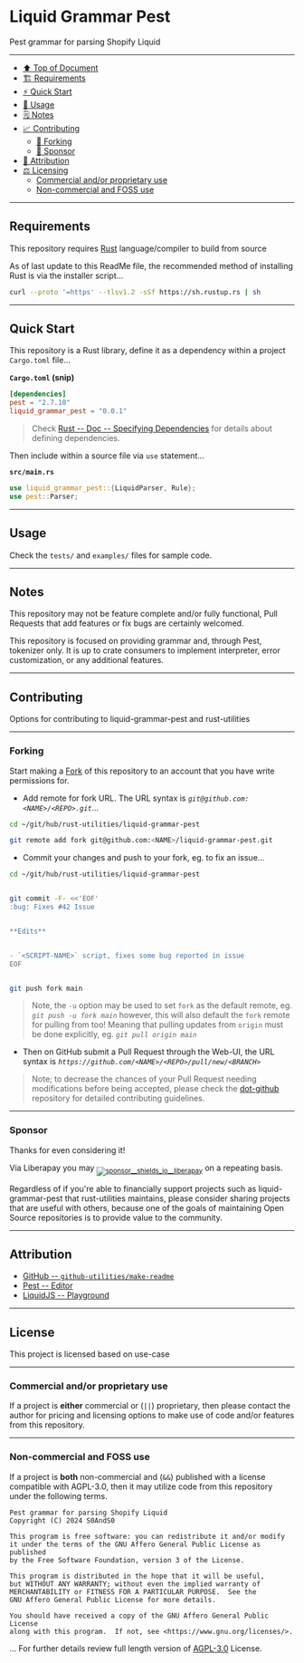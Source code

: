 # Liquid Grammar Pest
[heading__top]:
  #liquid-grammar-pest
  "&#x2B06; Pest grammar for parsing Shopify Liquid"


Pest grammar for parsing Shopify Liquid

<!-- ## [![Byte size of Liquid Grammar Pest][badge__main__liquid_grammar_pest__source_code]][liquid_grammar_pest__main__source_code] [![Open Issues][badge__issues__liquid_grammar_pest]][issues__liquid_grammar_pest] [![Open Pull Requests][badge__pull_requests__liquid_grammar_pest]][pull_requests__liquid_grammar_pest] [![Latest commits][badge__commits__liquid_grammar_pest__main]][commits__liquid_grammar_pest__main]   [![GitHub Actions Build Status][badge__github_actions]][activity_log__github_actions] [![License][badge__license]][branch__current__license] -->


---


- [:arrow_up: Top of Document][heading__top]
- [:building_construction: Requirements][heading__requirements]
- [:zap: Quick Start][heading__quick_start]
- [&#x1F9F0; Usage][heading__usage]
- [&#x1F5D2; Notes][heading__notes]
- [:chart_with_upwards_trend: Contributing][heading__contributing]
  - [:trident: Forking][heading__forking]
  - [:currency_exchange: Sponsor][heading__sponsor]
- [:card_index: Attribution][heading__attribution]
- [:balance_scale: Licensing][heading__license]
  - [Commercial and/or proprietary use][heading__commercial_andor_proprietary_use]
  - [Non-commercial and FOSS use][heading__noncommercial_and_foss_use]


---



## Requirements
[heading__requirements]:
  #requirements
  "&#x1F3D7; Prerequisites and/or dependencies that this project needs to function properly"


This repository requires [Rust][rust_home] language/compiler to build from
source

As of last update to this ReadMe file, the recommended method of installing
Rust is via the installer script...

```bash
curl --proto '=https' --tlsv1.2 -sSf https://sh.rustup.rs | sh
```


______


## Quick Start
[heading__quick_start]:
  #quick-start
  "&#9889; Perhaps as easy as one, 2.0,..."


This repository is a Rust library, define it as a dependency within a project
`Cargo.toml` file...

**`Cargo.toml` (snip)**

```toml
[dependencies]
pest = "2.7.10"
liquid_grammar_pest = "0.0.1"
```

> Check
> [Rust -- Doc -- Specifying Dependencies](https://doc.rust-lang.org/cargo/reference/specifying-dependencies.html)
> for details about defining dependencies.

Then include within a source file via `use` statement...

**`src/main.rs`**

```Rust
use liquid_grammar_pest::{LiquidParser, Rule};
use pest::Parser;
```


______


## Usage
[heading__usage]:
  #usage
  "&#x1F9F0; How to utilize this repository"


Check the `tests/` and `examples/` files for sample code.


______


## Notes
[heading__notes]:
  #notes
  "&#x1F5D2; Additional things to keep in mind when developing"


This repository may not be feature complete and/or fully functional, Pull
Requests that add features or fix bugs are certainly welcomed.

This repository is focused on providing grammar and, through Pest, tokenizer
only.  It is up to crate consumers to implement interpreter, error
customization, or any additional features.


______


## Contributing
[heading__contributing]:
  #contributing
  "&#x1F4C8; Options for contributing to liquid-grammar-pest and rust-utilities"


Options for contributing to liquid-grammar-pest and rust-utilities


---


### Forking
[heading__forking]:
  #forking
  "&#x1F531; Tips for forking liquid-grammar-pest"


Start making a [Fork][liquid_grammar_pest__fork_it] of this repository to an
account that you have write permissions for.


- Add remote for fork URL. The URL syntax is
  _`git@github.com:<NAME>/<REPO>.git`_...

```bash
cd ~/git/hub/rust-utilities/liquid-grammar-pest

git remote add fork git@github.com:<NAME>/liquid-grammar-pest.git
```

- Commit your changes and push to your fork, eg. to fix an issue...

```bash
cd ~/git/hub/rust-utilities/liquid-grammar-pest


git commit -F- <<'EOF'
:bug: Fixes #42 Issue


**Edits**


- `<SCRIPT-NAME>` script, fixes some bug reported in issue
EOF


git push fork main
```


> Note, the `-u` option may be used to set `fork` as the default remote, eg.
> _`git push -u fork main`_ however, this will also default the `fork` remote
> for pulling from too! Meaning that pulling updates from `origin` must be done
> explicitly, eg. _`git pull origin main`_


- Then on GitHub submit a Pull Request through the Web-UI, the URL syntax is
  _`https://github.com/<NAME>/<REPO>/pull/new/<BRANCH>`_


> Note; to decrease the chances of your Pull Request needing modifications
> before being accepted, please check the
> [dot-github](https://github.com/rust-utilities/.github) repository for
> detailed contributing guidelines.


---


### Sponsor
  [heading__sponsor]:
  #sponsor
  "&#x1F4B1; Methods for financially supporting rust-utilities that maintains liquid-grammar-pest"


Thanks for even considering it!

Via Liberapay you may
<sub>[![sponsor__shields_io__liberapay]][sponsor__link__liberapay]</sub> on a
repeating basis.

Regardless of if you're able to financially support projects such as
liquid-grammar-pest that rust-utilities maintains, please consider sharing
projects that are useful with others, because one of the goals of maintaining
Open Source repositories is to provide value to the community.


______


## Attribution
[heading__attribution]:
  #attribution
  "&#x1F4C7; Resources that where helpful in building this project so far."


- [GitHub -- `github-utilities/make-readme`](https://github.com/github-utilities/make-readme)
- [Pest -- Editor](https://pest.rs/#editor)
- [LiquidJS -- Playground](https://liquidjs.com/playground.html)


______


## License
[heading__license]:
  #license
  "&#x2696; Legal side of Open Source"


This project is licensed based on use-case


---


### Commercial and/or proprietary use
[heading__commercial_andor_proprietary_use]: #commercial-andor-proprietary-use


If a project is **either** commercial or (`||`) proprietary, then please
contact the author for pricing and licensing options to make use of code and/or
features from this repository.


---


### Non-commercial and FOSS use
[heading__noncommercial_and_foss_use]: #noncommercial-and-foss-use


If a project is **both** non-commercial and (`&&`) published with a license
compatible with AGPL-3.0, then it may utilize code from this repository under
the following terms.

```
Pest grammar for parsing Shopify Liquid
Copyright (C) 2024 S0AndS0

This program is free software: you can redistribute it and/or modify
it under the terms of the GNU Affero General Public License as published
by the Free Software Foundation, version 3 of the License.

This program is distributed in the hope that it will be useful,
but WITHOUT ANY WARRANTY; without even the implied warranty of
MERCHANTABILITY or FITNESS FOR A PARTICULAR PURPOSE.  See the
GNU Affero General Public License for more details.

You should have received a copy of the GNU Affero General Public License
along with this program.  If not, see <https://www.gnu.org/licenses/>.
```

... For further details review full length version of
[AGPL-3.0][branch__current__license] License.



[branch__current__license]:
  /LICENSE
  "&#x2696; Full length version of AGPL-3.0 License"

[badge__license]:
  https://img.shields.io/github/license/rust-utilities/liquid-grammar-pest

[badge__commits__liquid_grammar_pest__main]:
  https://img.shields.io/github/last-commit/rust-utilities/liquid-grammar-pest/main.svg

[commits__liquid_grammar_pest__main]:
  https://github.com/rust-utilities/liquid-grammar-pest/commits/main
  "&#x1F4DD; History of changes on this branch"


[liquid_grammar_pest__community]:
  https://github.com/rust-utilities/liquid-grammar-pest/community
  "&#x1F331; Dedicated to functioning code"


[issues__liquid_grammar_pest]:
  https://github.com/rust-utilities/liquid-grammar-pest/issues
  "&#x2622; Search for and _bump_ existing issues or open new issues for project maintainer to address."

[liquid_grammar_pest__fork_it]:
  https://github.com/rust-utilities/liquid-grammar-pest/fork
  "&#x1F531; Fork it!"

[pull_requests__liquid_grammar_pest]:
  https://github.com/rust-utilities/liquid-grammar-pest/pulls
  "&#x1F3D7; Pull Request friendly, though please check the Community guidelines"

[liquid_grammar_pest__main__source_code]:
  https://github.com/rust-utilities/liquid-grammar-pest/
  "&#x2328; Project source!"

[badge__issues__liquid_grammar_pest]:
  https://img.shields.io/github/issues/rust-utilities/liquid-grammar-pest.svg

[badge__pull_requests__liquid_grammar_pest]:
  https://img.shields.io/github/issues-pr/rust-utilities/liquid-grammar-pest.svg

[badge__main__liquid_grammar_pest__source_code]:
  https://img.shields.io/github/repo-size/rust-utilities/liquid-grammar-pest


[rust_home]:
  https://www.rust-lang.org/
  "Home page for Rust language"

[rust_github]:
  https://github.com/rust-lang
  "Source code for Rust on GitHub"

[sponsor__shields_io__liberapay]:
  https://img.shields.io/static/v1?logo=liberapay&label=Sponsor&message=rust-utilities

[sponsor__link__liberapay]:
  https://liberapay.com/rust-utilities
  "&#x1F4B1; Sponsor developments and projects that rust-utilities maintains via Liberapay"


[badge__github_actions]:
  https://github.com/rust-utilities/liquid-grammar-pest/actions/workflows/test.yaml/badge.svg?branch=main

[activity_log__github_actions]:
  https://github.com/rust-utilities/liquid-grammar-pest/deployments/activity_log


